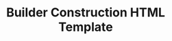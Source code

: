 ---
createdAt: 01/09/2021
title: Builder Construction HTML Template
highlight: A ThemeForest item.
description: Builder is a modern looking construction template created using Bootstrap to sell on ThemeForest back in 2016 when I worked at ThemeEbit.
type: Full-time
coverImg: builder-cover.png
featured: true
url: https://themeforest.net/item/builder-construction-responsive-html5-template/16267586
category:
  - Site Templates
tools:
  - HTML
  - CSS
  - SCSS
  - JavaScript
  - Bootstrap
  - Gulp
---